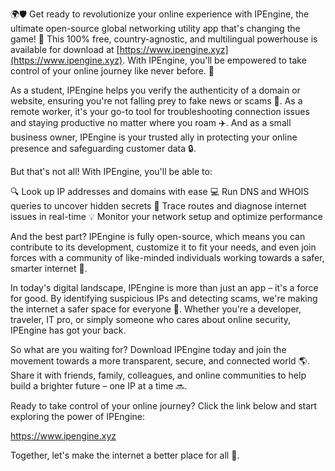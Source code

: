 🌍🛡️ Get ready to revolutionize your online experience with IPEngine, the ultimate open-source global networking utility app that's changing the game! 🚀 This 100% free, country-agnostic, and multilingual powerhouse is available for download at [https://www.ipengine.xyz](https://www.ipengine.xyz). With IPEngine, you'll be empowered to take control of your online journey like never before. 💪

As a student, IPEngine helps you verify the authenticity of a domain or website, ensuring you're not falling prey to fake news or scams 🚫. As a remote worker, it's your go-to tool for troubleshooting connection issues and staying productive no matter where you roam ✈️. And as a small business owner, IPEngine is your trusted ally in protecting your online presence and safeguarding customer data 🔒.

But that's not all! With IPEngine, you'll be able to:

🔍 Look up IP addresses and domains with ease
💻 Run DNS and WHOIS queries to uncover hidden secrets
📍 Trace routes and diagnose internet issues in real-time
💡 Monitor your network setup and optimize performance

And the best part? IPEngine is fully open-source, which means you can contribute to its development, customize it to fit your needs, and even join forces with a community of like-minded individuals working towards a safer, smarter internet 🌟.

In today's digital landscape, IPEngine is more than just an app – it's a force for good. By identifying suspicious IPs and detecting scams, we're making the internet a safer space for everyone 💪. Whether you're a developer, traveler, IT pro, or simply someone who cares about online security, IPEngine has got your back.

So what are you waiting for? Download IPEngine today and join the movement towards a more transparent, secure, and connected world 🌎. Share it with friends, family, colleagues, and online communities to help build a brighter future – one IP at a time 🔜.

Ready to take control of your online journey? Click the link below and start exploring the power of IPEngine:

https://www.ipengine.xyz

Together, let's make the internet a better place for all 🌈.